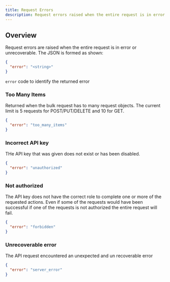 ```yaml
---
title: Request Errors
description: Request errors raised when the entire request is in error or unrecoverable
---
```


## Overview

Request errors are raised when the entire request is in error or unrecoverable. The JSON is formed as shown:

```JSON
{
  "error": "<string>"
}
```

`error` code to identify the returned error

### Too Many Items

Returned when the bulk request has to many request objects. The current limit is 5 requests for POST/PUT/DELETE and 10 for GET.  

```JSON
{
  "error": "too_many_items"
}
```

### Incorrect API key

THe API key that was given does not exist or has been disabled.  

```JSON
{
  "error": "unauthorized"
}
```

### Not authorized

The API key does not have the correct role to complete one or more of the requested actions. Even if some of the requests would have been successful if one of the requests is not authorized the entire request will fail.

```JSON
{
  "error": "forbidden"
}
```

### Unrecoverable error

The API request encountered an unexpected and un recoverable error

```JSON
{
  "error": "server_error"
}
```